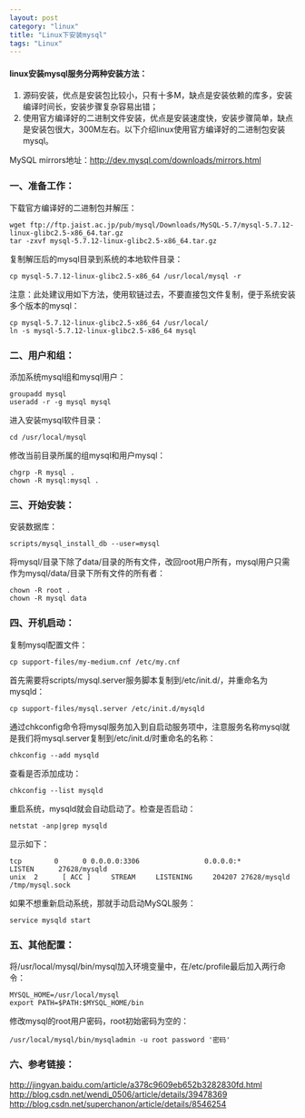 ```yaml
---
layout: post
category: "linux"
title: "Linux下安装mysql"
tags: "Linux"
---
```


#### linux安装mysql服务分两种安装方法：
1. 源码安装，优点是安装包比较小，只有十多M，缺点是安装依赖的库多，安装编译时间长，安装步骤复杂容易出错；  
2. 使用官方编译好的二进制文件安装，优点是安装速度快，安装步骤简单，缺点是安装包很大，300M左右。以下介绍linux使用官方编译好的二进制包安装mysql。  

MySQL mirrors地址：<http://dev.mysql.com/downloads/mirrors.html>  

### 一、准备工作：
下载官方编译好的二进制包并解压：  

    wget ftp://ftp.jaist.ac.jp/pub/mysql/Downloads/MySQL-5.7/mysql-5.7.12-linux-glibc2.5-x86_64.tar.gz
    tar -zxvf mysql-5.7.12-linux-glibc2.5-x86_64.tar.gz

复制解压后的mysql目录到系统的本地软件目录：  

    cp mysql-5.7.12-linux-glibc2.5-x86_64 /usr/local/mysql -r

注意：此处建议用如下方法，使用软链过去，不要直接包文件复制，便于系统安装多个版本的mysql：  

    cp mysql-5.7.12-linux-glibc2.5-x86_64 /usr/local/
    ln -s mysql-5.7.12-linux-glibc2.5-x86_64 mysql

### 二、用户和组：
添加系统mysql组和mysql用户：  

    groupadd mysql
    useradd -r -g mysql mysql

进入安装mysql软件目录：  

    cd /usr/local/mysql

修改当前目录所属的组mysql和用户mysql：  

    chgrp -R mysql .
    chown -R mysql:mysql .

### 三、开始安装：
安装数据库：

    scripts/mysql_install_db --user=mysql

将mysql/目录下除了data/目录的所有文件，改回root用户所有，mysql用户只需作为mysql/data/目录下所有文件的所有者：

    chown -R root .
    chown -R mysql data

### 四、开机启动：
复制mysql配置文件：

    cp support-files/my-medium.cnf /etc/my.cnf

首先需要将scripts/mysql.server服务脚本复制到/etc/init.d/，并重命名为mysqld：  

    cp support-files/mysql.server /etc/init.d/mysqld

通过chkconfig命令将mysql服务加入到自启动服务项中，注意服务名称mysql就是我们将mysql.server复制到/etc/init.d/时重命名的名称：  

    chkconfig --add mysqld

查看是否添加成功：  

    chkconfig --list mysqld

重启系统，mysqld就会自动启动了。检查是否启动：  

    netstat -anp|grep mysqld

显示如下：  

    tcp        0      0 0.0.0.0:3306                0.0.0.0:*                   LISTEN      27628/mysqld
    unix  2      [ ACC ]     STREAM     LISTENING     204207 27628/mysqld        /tmp/mysql.sock

如果不想重新启动系统，那就手动启动MySQL服务：  

    service mysqld start

### 五、其他配置：
将/usr/local/mysql/bin/mysql加入环境变量中，在/etc/profile最后加入两行命令：

    MYSQL_HOME=/usr/local/mysql
    export PATH=$PATH:$MYSQL_HOME/bin

修改mysql的root用户密码，root初始密码为空的：

    /usr/local/mysql/bin/mysqladmin -u root password '密码'

### 六、参考链接：
<http://jingyan.baidu.com/article/a378c9609eb652b3282830fd.html>  
<http://blog.csdn.net/wendi_0506/article/details/39478369>  
<http://blog.csdn.net/superchanon/article/details/8546254>  
